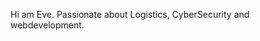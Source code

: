 Hi am Eve.
Passionate about Logistics, CyberSecurity and webdevelopment.


<!---
Edollars/Edollars is a ✨ special ✨ repository because its `README.md` (this file) appears on your GitHub profile.
You can click the Preview link to take a look at your changes.
--->
